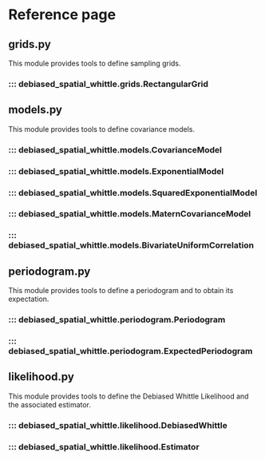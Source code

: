 # Reference page

## grids.py
This module provides tools to define sampling grids.

### ::: debiased_spatial_whittle.grids.RectangularGrid



## models.py
This module provides tools to define covariance models.

### ::: debiased_spatial_whittle.models.CovarianceModel

### ::: debiased_spatial_whittle.models.ExponentialModel

### ::: debiased_spatial_whittle.models.SquaredExponentialModel

### ::: debiased_spatial_whittle.models.MaternCovarianceModel

### ::: debiased_spatial_whittle.models.BivariateUniformCorrelation



## periodogram.py
This module provides tools to define a periodogram and to obtain
its expectation.

### ::: debiased_spatial_whittle.periodogram.Periodogram

### ::: debiased_spatial_whittle.periodogram.ExpectedPeriodogram


## likelihood.py
This module provides tools to define the Debiased Whittle Likelihood
and the associated estimator.

### ::: debiased_spatial_whittle.likelihood.DebiasedWhittle

### ::: debiased_spatial_whittle.likelihood.Estimator
